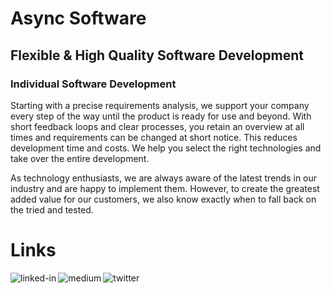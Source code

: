 # Async Software

## Flexible & High Quality Software Development

### Individual Software Development

Starting with a precise requirements analysis, we support your company every step of the way until the product is ready for use and beyond. With short feedback loops and clear processes, you retain an overview at all times and requirements can be changed at short notice. This reduces development time and costs. We help you select the right technologies and take over the entire development.

As technology enthusiasts, we are always aware of the latest trends in our industry and are happy to implement them. However, to create the greatest added value for our customers, we also know exactly when to fall back on the tried and tested.

# Links

[<img align="left" alt="linked-in" src="https://img.shields.io/badge/linkedin-%230077B5.svg?&style=for-the-badge&logo=linkedin&logoColor=white" />](https://www.linkedin.com/company/asyncsoftware/)
[<img align="left" alt="medium" src="https://img.shields.io/badge/medium-%2312100E.svg?&style=for-the-badge&logo=medium&logoColor=white" />](https://medium.com/async-software)
[<img align="left" alt="twitter" src="https://img.shields.io/badge/website-000000?style=for-the-badge&logo=About.me&logoColor=white" />]([https://patrick-eichler.com/](https://async-software.de/))
